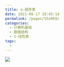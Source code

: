 ```yaml
---
title: a-顺序表
date: 2021-06-17 18:45:14
permalink: /pages/55e9b9/
categories:
  - 计算机基础
  - 数据结构
  - 1-线性表
tags:
  - 
---
```

![](https://iqqcode-blog.oss-cn-beijing.aliyuncs.com/img/20200510195708.png)


